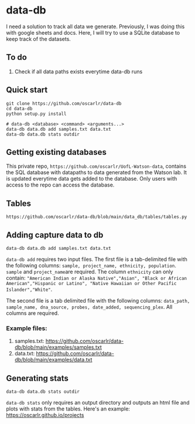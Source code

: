 # data-db
I need a solution to track all data we generate. Previously, I was doing this with google sheets and docs. Here, I will try to use a SQLite database to keep track of the datasets.
## To do
1. Check if all data paths exists everytime data-db runs

## Quick start
```
git clone https://github.com/oscarlr/data-db
cd data-db
python setup.py install

# data-db <database> <command> <arguments...>
data-db data.db add samples.txt data.txt
data-db data.db stats outdir
```

## Getting existing databases
This private repo, `https://github.com/oscarlr/UofL-Watson-data`, contains the SQL database with datapaths to data generated from the Watson lab. It is updated everytime data gets added to the database. Only users with access to the repo can access the database.

## Tables
```
https://github.com/oscarlr/data-db/blob/main/data_db/tables/tables.py
```

## Adding capture data to db
```
data-db data.db add samples.txt data.txt
```
`data-db add` requires two input files. The first file is a tab-delimited file with the following columns: ``` sample, project_name, ethnicity, population ```. ```sample``` and ```project_name```are required. The column  ```ethnicity``` can only contain: ```"American Indian or Alaska Native","Asian", "Black or African American","Hispanic or Latino", "Native Hawaiian or Other Pacific Islander","White"```. 

The second file is a tab delimited file with the following columns: ```data_path, sample_name, dna_source, probes, date_added, sequencing_plex```. All columns are required. 

### Example files:
1. samples.txt: https://github.com/oscarlr/data-db/blob/main/examples/samples.txt
2. data.txt: https://github.com/oscarlr/data-db/blob/main/examples/data.txt

## Generating stats
```
data-db data.db stats outdir
```
`data-db stats` only requires an output directory and outputs an html file and plots with stats from the tables. Here's an example: https://oscarlr.github.io/projects
